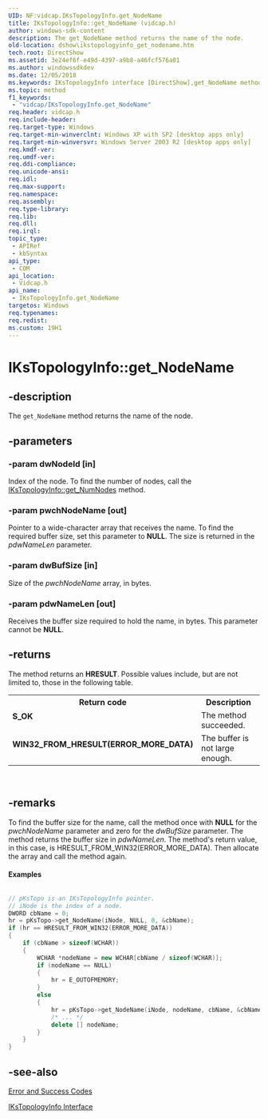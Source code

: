 ```yaml
---
UID: NF:vidcap.IKsTopologyInfo.get_NodeName
title: IKsTopologyInfo::get_NodeName (vidcap.h)
author: windows-sdk-content
description: The get_NodeName method returns the name of the node.
old-location: dshow\ikstopologyinfo_get_nodename.htm
tech.root: DirectShow
ms.assetid: 3e24ef6f-e49d-4397-a9b8-a46fcf576a01
ms.author: windowssdkdev
ms.date: 12/05/2018
ms.keywords: IKsTopologyInfo interface [DirectShow],get_NodeName method, IKsTopologyInfo.get_NodeName, IKsTopologyInfo::get_NodeName, IKsTopologyInfoget_NodeName, dshow.ikstopologyinfo_get_nodename, get_NodeName, get_NodeName method [DirectShow], get_NodeName method [DirectShow],IKsTopologyInfo interface, vidcap/IKsTopologyInfo::get_NodeName
ms.topic: method
f1_keywords: 
 - "vidcap/IKsTopologyInfo.get_NodeName"
req.header: vidcap.h
req.include-header: 
req.target-type: Windows
req.target-min-winverclnt: Windows XP with SP2 [desktop apps only]
req.target-min-winversvr: Windows Server 2003 R2 [desktop apps only]
req.kmdf-ver: 
req.umdf-ver: 
req.ddi-compliance: 
req.unicode-ansi: 
req.idl: 
req.max-support: 
req.namespace: 
req.assembly: 
req.type-library: 
req.lib: 
req.dll: 
req.irql: 
topic_type:
 - APIRef
 - kbSyntax
api_type:
 - COM
api_location:
 - Vidcap.h
api_name:
 - IKsTopologyInfo.get_NodeName
targetos: Windows
req.typenames: 
req.redist: 
ms.custom: 19H1
---
```


# IKsTopologyInfo::get_NodeName


## -description


The <code>get_NodeName</code> method returns the name of the node.


## -parameters




### -param dwNodeId [in]

Index of the node. To find the number of nodes, call the <a href="https://docs.microsoft.com/windows/desktop/api/vidcap/nf-vidcap-ikstopologyinfo-get_numnodes">IKsTopologyInfo::get_NumNodes</a> method.


### -param pwchNodeName [out]

Pointer to a wide-character array that receives the name. To find the required buffer size, set this parameter to <b>NULL</b>. The size is returned in the <i>pdwNameLen</i> parameter.


### -param dwBufSize [in]

Size of the <i>pwchNodeName</i> array, in bytes.


### -param pdwNameLen [out]

Receives the buffer size required to hold the name, in bytes. This parameter cannot be <b>NULL</b>.


## -returns



The method returns an <b>HRESULT</b>. Possible values include, but are not limited to, those in the following table.

<table>
<tr>
<th>Return code</th>
<th>Description</th>
</tr>
<tr>
<td width="40%">
<dl>
<dt><b>S_OK</b></dt>
</dl>
</td>
<td width="60%">
The method succeeded.

</td>
</tr>
<tr>
<td width="40%">
<dl>
<dt><b>WIN32_FROM_HRESULT(ERROR_MORE_DATA)</b></dt>
</dl>
</td>
<td width="60%">
The buffer is not large enough.

</td>
</tr>
</table>
 




## -remarks



To find the buffer size for the name, call the method once with <b>NULL</b> for the <i>pwchNodeName</i> parameter and zero for the <i>dwBufSize</i> parameter. The method returns the buffer size in <i>pdwNameLen</i>. The method's return value, in this case, is HRESULT_FROM_WIN32(ERROR_MORE_DATA). Then allocate the array and call the method again.


#### Examples


```cpp

// pKsTopo is an IKsTopologyInfo pointer.
// iNode is the index of a node.
DWORD cbName = 0;
hr = pKsTopo->get_NodeName(iNode, NULL, 0, &cbName);
if (hr == HRESULT_FROM_WIN32(ERROR_MORE_DATA))
{
    if (cbName > sizeof(WCHAR))
    {
        WCHAR *nodeName = new WCHAR[cbName / sizeof(WCHAR)];
        if (nodeName == NULL)
        {
            hr = E_OUTOFMEMORY;
        }
        else
        {
            hr = pKsTopo->get_NodeName(iNode, nodeName, cbName, &cbName);
            /* ... */
            delete [] nodeName;
        }
    }
}

```





## -see-also




<a href="https://docs.microsoft.com/windows/desktop/DirectShow/error-and-success-codes">Error and Success Codes</a>



<a href="https://docs.microsoft.com/windows/desktop/api/vidcap/nn-vidcap-ikstopologyinfo">IKsTopologyInfo Interface</a>
 

 

